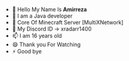 - 👋 Hello My Name Is **Amirreza**
- 👀 I am a Java developer
- 🌱 Core Of Minecraft Server [MultiXNetwork]
- 💞️ My Discord ID → xradarr1400
- 📫 I am 16 years old
- 😄 Thank you For Watching
- ⚡ Good bye

<!---
MrXradarr/MrXradarr is a ✨ special ✨ repository because its `README.md` (this file) appears on your GitHub profile.
You can click the Preview link to take a look at your changes.
--->
